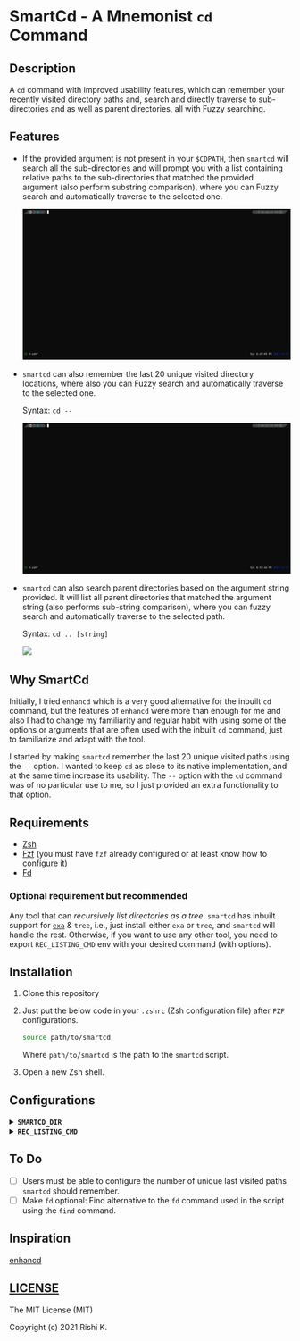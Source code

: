 # SmartCd - A Mnemonist `cd` Command

## Description

A `cd` command with improved usability features, which can remember your recently visited directory paths and, search and directly traverse to sub-directories and as well as parent directories, all with Fuzzy searching.

## Features

- If the provided argument is not present in your `$CDPATH`, then `smartcd` will search all the sub-directories and will prompt you with a list containing relative paths to the sub-directories that matched the provided argument (also perform substring comparison), where you can Fuzzy search and automatically traverse to the selected one.

  ![](SmartCd-sub-directory-traverse.gif)

- `smartcd` can also remember the last 20 unique visited directory locations, where also you can Fuzzy search and automatically traverse to the selected one.

  Syntax: `cd --`

  ![](SmartCd-recently-traversed.gif)

- `smartcd` can also search parent directories based on the argument string provided. It will list all parent directories that matched the argument string (also performs sub-string comparison), where you can fuzzy search and automatically traverse to the selected path.

  Syntax: `cd .. [string]`
  
  ![](E:\_myspace\SmartCd\smartcd_parent-dir-traveral.gif)

## Why SmartCd

Initially, I tried `enhancd` which is a very good alternative for the inbuilt `cd` command, but the features of `enhancd` were more than enough for me and also I had to change my familiarity and regular habit with using some of the options or arguments that are often used with the inbuilt `cd` command, just to familiarize and adapt with the tool.

I started by making `smartcd` remember the last 20 unique visited paths using the `--` option. I wanted to keep `cd` as close to its native implementation, and at the same time increase its usability. The `--` option with the `cd` command was of no particular use to me, so I just provided an extra functionality to that option.

## Requirements

- [Zsh](https://www.zsh.org/)
- [Fzf](https://github.com/junegunn/fzf) (you must have `fzf` already configured or at least know how to configure it)
- [Fd](https://github.com/sharkdp/fd)

### Optional requirement but recommended

Any tool that can *recursively list directories as a tree*.
`smartcd` has inbuilt support for [`exa`](https://github.com/ogham/exa) & `tree`, i.e., just install either `exa` or `tree`, and `smartcd` will handle the rest. Otherwise, if you want to use any other tool, you need to export `REC_LISTING_CMD` env with your desired command (with options).

## Installation

1. Clone this repository

2. Just put the below code in your `.zshrc` (Zsh configuration file) after `FZF` configurations.

   ```zsh
   source path/to/smartcd
   ```

   Where `path/to/smartcd` is the path to the `smartcd` script.

3. Open a new Zsh shell.

## Configurations
<details>
<summary><strong><code>SMARTCD_DIR</code></strong></summary>
<code>smartcd</code> stores logs in this location, which defaults to <code>~/.config/.smartcd</code>. To change location of the log file, export <code>SMARTCD_DIR</code> with your desired location.
</details>

<details>
<summary><strong><code>REC_LISTING_CMD</code></strong></summary> 
Command (with options) to use for recursive directory listing in tree format in <code>fzf</code> preview. If you want to use any other command export it with your desired command (with options).
</details>

## To Do

- [ ] Users must be able to configure the number of unique last visited paths `smartcd` should remember.
- [ ] Make `fd` optional: Find alternative to the `fd` command used in the script using the `find` command.

## Inspiration

[enhancd](https://github.com/b4b4r07/enhancd)

## [LICENSE](https://github.com/CodesOfRishi/smartcd/blob/main/LICENSE)

The MIT License (MIT)

Copyright (c) 2021 Rishi K.
